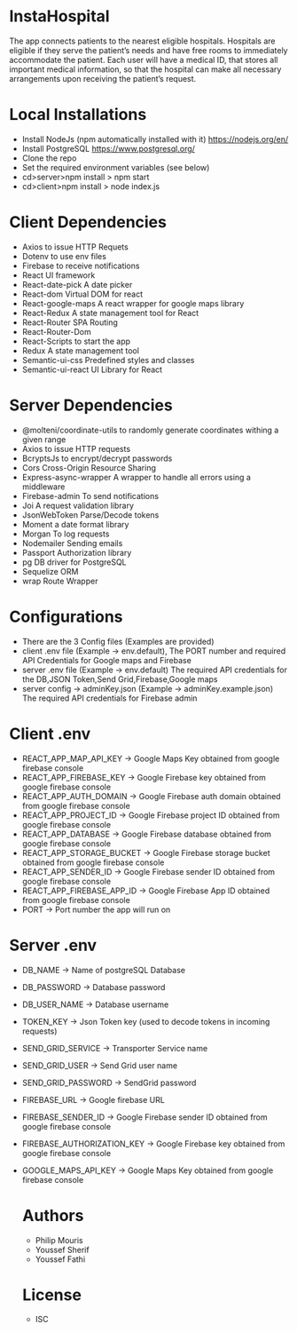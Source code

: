 # InstaHospital
The app connects patients to the nearest eligible hospitals.
Hospitals are eligible if they serve the patient’s needs and have free rooms to immediately accommodate the patient.
Each user will have a medical ID, that stores all important medical information, so that the hospital can make all necessary arrangements upon receiving the patient’s request.

# Local Installations
 * Install NodeJs (npm automatically installed with it) https://nodejs.org/en/
 * Install PostgreSQL https://www.postgresql.org/
 * Clone the repo
 * Set the required environment variables (see below)
 * cd>server>npm install > npm start
 * cd>client>npm install > node index.js
# Client Dependencies
 * Axios to issue HTTP Requets
 * Dotenv to use env files
 * Firebase to receive notifications
 * React UI framework
 * React-date-pick A date picker
 * React-dom Virtual DOM for react
 * React-google-maps A react wrapper for google maps library
 * React-Redux A state management tool for React
 * React-Router SPA Routing
 * React-Router-Dom 
 * React-Scripts to start the app
 * Redux A state management tool
 * Semantic-ui-css Predefined styles and classes
 * Semantic-ui-react UI Library for React
 
 # Server Dependencies
  * @molteni/coordinate-utils to randomly generate coordinates withing a given range
  * Axios to issue HTTP requests
  * BcryptsJs to encrypt/decrypt passwords
  * Cors Cross-Origin Resource Sharing 
  * Express-async-wrapper A wrapper to handle all errors using a middleware
  * Firebase-admin To send notifications
  * Joi A request validation library
  * JsonWebToken Parse/Decode tokens
  * Moment a date format library
  * Morgan To log requests
  * Nodemailer Sending emails
  * Passport Authorization library
  * pg DB driver for PostgreSQL
  * Sequelize ORM
  * wrap Route Wrapper
  
  # Configurations
  * There are the 3 Config files (Examples are provided)
  * client .env file (Example -> env.default), The PORT number and required API Credentials for Google maps and Firebase
  * server .env file (Example -> env.default) The required API credentials for the DB,JSON Token,Send Grid,Firebase,Google maps
  * server config -> adminKey.json (Example -> adminKey.example.json) The required API credentials for Firebase admin
  
  # Client .env 
* REACT_APP_MAP_API_KEY -> Google Maps Key obtained from google firebase console
* REACT_APP_FIREBASE_KEY ->  Google Firebase key obtained from google firebase console
* REACT_APP_AUTH_DOMAIN -> Google Firebase auth domain  obtained from google firebase console
* REACT_APP_PROJECT_ID -> Google Firebase project ID obtained from google firebase console
* REACT_APP_DATABASE -> Google Firebase database obtained from google firebase console
* REACT_APP_STORAGE_BUCKET -> Google Firebase storage bucket obtained from google firebase console
* REACT_APP_SENDER_ID -> Google Firebase sender ID obtained from google firebase console
* REACT_APP_FIREBASE_APP_ID -> Google Firebase App ID  obtained from google firebase console
* PORT ->  Port number the app will run on

# Server .env
* DB_NAME -> Name of postgreSQL Database
* DB_PASSWORD -> Database password
* DB_USER_NAME -> Database username
* TOKEN_KEY -> Json Token key (used to decode tokens in incoming requests)
* SEND_GRID_SERVICE -> Transporter Service name
* SEND_GRID_USER -> Send Grid user name
* SEND_GRID_PASSWORD -> SendGrid password
* FIREBASE_URL -> Google firebase URL
* FIREBASE_SENDER_ID -> Google Firebase sender ID obtained from google firebase console
* FIREBASE_AUTHORIZATION_KEY -> Google Firebase key obtained from google firebase console
* GOOGLE_MAPS_API_KEY -> Google Maps Key obtained from google firebase console
  
  # Authors
  *  Philip Mouris
  * Youssef Sherif
  * Youssef Fathi
  
  # License
  * ISC
